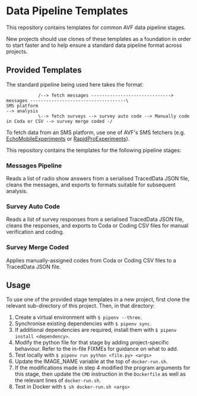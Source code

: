 # Data Pipeline Templates
This repository contains templates for common AVF data pipeline stages.

New projects should use clones of these templates as a foundation in order to start faster and to help ensure a standard 
data pipeline format across projects. 

## Provided Templates
The standard pipeline being used here takes the format:
```
            /--> fetch messages ------------------------------> messages ------------------------------------\
SMS platform                                                                                                  --> analysis
            \--> fetch surveys --> survey auto code --> Manually code in Coda or CSV --> survey merge coded -/
```
 
To fetch data from an SMS platform, use one of AVF's SMS fetchers (e.g. 
[EchoMobileExperiments](https://github.com/AfricasVoices/EchoMobileExperiments) or
[RapidProExperiments](https://github.com/AfricasVoices/RapidProExperiments)).

This repository contains the templates for the following pipeline stages:

### Messages Pipeline
Reads a list of radio show answers from a serialised TracedData JSON file, cleans the messages, 
and exports to formats suitable for subsequent analysis. 

### Survey Auto Code
Reads a list of survey responses from a serialised TracedData JSON file, cleans the responses, and exports to Coda or 
Coding CSV files for manual verification and coding.

### Survey Merge Coded
Applies manually-assigned codes from Coda or Coding CSV files to a TracedData JSON file.

## Usage
To use one of the provided stage templates in a new project, first clone the relevant sub-directory of this project.
Then, in that directory:

1. Create a virtual environment with `$ pipenv --three`.
2. Synchronise existing dependencies with `$ pipenv sync`.
3. If additional dependencies are required, install them with `$ pipenv install <dependency>`.
4. Modify the python file for that stage by adding project-specific behaviour. 
   Refer to the in-file FIXMEs for guidance on what to add.
1. Test locally with `$ pipenv run python <file.py> <args>`
1. Update the IMAGE_NAME variable at the top of `docker-run.sh`.
1. If the modifications made in step 4 modified the program arguments for this stage, then update the `CMD` instruction
   in the `Dockerfile` as well as the relevant lines of `docker-run.sh`. 
1. Test in Docker with `$ sh docker-run.sh <args>`
